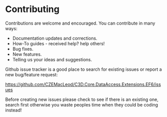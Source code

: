# Contributing

Contributions are welcome and encouraged.  You can contribute in many ways:

* Documentation updates and corrections.
* How-To guides - received help?  help others!
* Bug fixes.
* New features.
* Telling us your ideas and suggestions.

Github issue tracker is a good place to search for existing issues or report a new bug/feature request:

https://github.com/CZEMacLeod/C3D.Core.DataAccess.Extensions.EF6/issues

Before creating new issues please check to see if there is an existing one, search first otherwise you waste peoples time when they could be coding instead!